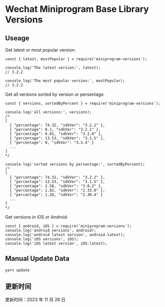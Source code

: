 
# Wechat Miniprogram Base Library Versions

## Useage

Get latest or most popular version:

```;
const { latest, mostPopular } = require('miniprogram-versions');

console.log('The latest version:', latest);
// 3.2.2

console.log('The most popular version:', mostPopular);
// 3.2.2

```

Get all versions sorted by version or persentage.

```
const { versions, sortedByPercent } = require('miniprogram-versions');

console.log('all versions:', versions);
/*
[
  { "percentage": 74.32, "sdkVer": "3.2.2" },
  { "percentage": 0.1, "sdkVer": "3.2.1" },
  { "percentage": 0.01, "sdkVer": "3.2.0" },
  { "percentage": 13.53, "sdkVer": "3.1.5" },
  { "percentage": 0, "sdkVer": "3.1.4" }
  ...
]
*/

console.log('sorted versions by persentage:', sortedByPercent);
/*
[
  { "percentage": 74.32, "sdkVer": "3.2.2" },
  { "percentage": 13.53, "sdkVer": "3.1.5" },
  { "percentage": 2.58, "sdkVer": "3.0.2" },
  { "percentage": 1.83, "sdkVer": "2.33.0" },
  { "percentage": 1.28, "sdkVer": "2.30.4" }
  ...
]
*/
```

Get versions in iOS or Android.

```
const { android, iOS } = require('miniprogram-versions');
console.log('android versions', android);
console.log('android latest version', android.latest);
console.log('iOS versions', iOS);
console.log('iOS latest version', iOS.latest);
```

## Manual Update Data

```
yarn update
```

## 更新时间

更新时间：2023 年 11 月 26 日
